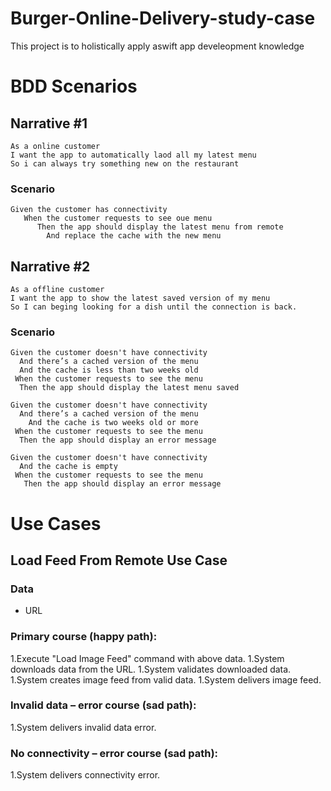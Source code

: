 # Burger-Online-Delivery-study-case
This project is to holistically apply aswift app develeopment knowledge

# BDD Scenarios

## Narrative #1

```
As a online customer
I want the app to automatically laod all my latest menu
So i can always try something new on the restaurant
```

### Scenario 
```
Given the customer has connectivity
   When the customer requests to see oue menu
      Then the app should display the latest menu from remote
        And replace the cache with the new menu    
```

## Narrative #2

```
As a offline customer
I want the app to show the latest saved version of my menu
So I can beging looking for a dish until the connection is back.
```

### Scenario 
```
Given the customer doesn't have connectivity
  And there’s a cached version of the menu
  And the cache is less than two weeks old
 When the customer requests to see the menu
  Then the app should display the latest menu saved

Given the customer doesn't have connectivity
  And there’s a cached version of the menu
    And the cache is two weeks old or more
 When the customer requests to see the menu
  Then the app should display an error message

Given the customer doesn't have connectivity
  And the cache is empty
 When the customer requests to see the menu
   Then the app should display an error message 
```

# Use Cases

## Load Feed From Remote Use Case

### Data
   * URL
   
### Primary course (happy path):
   1.Execute "Load Image Feed" command with above data.
   1.System downloads data from the URL.
   1.System validates downloaded data.
   1.System creates image feed from valid data.
   1.System delivers image feed.

### Invalid data – error course (sad path):
   1.System delivers invalid data error.

### No connectivity – error course (sad path):
   1.System delivers connectivity error.
  
